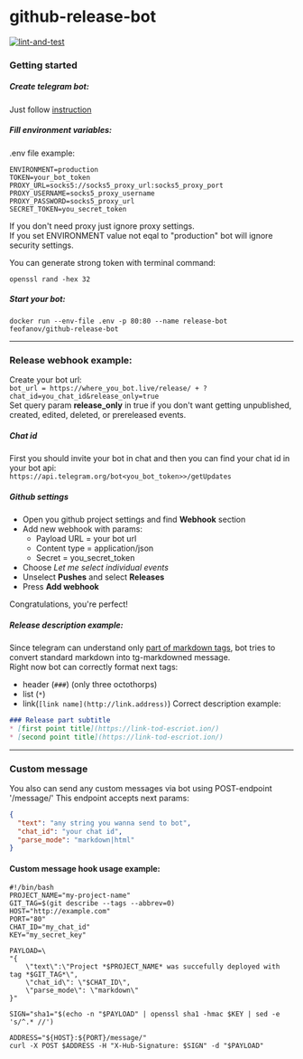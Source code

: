 # github-release-bot
[![lint-and-test](https://github.com/Ivan-Feofanov/github-release-bot/actions/workflows/ci.yml/badge.svg)](https://github.com/Ivan-Feofanov/github-release-bot/actions/workflows/ci.yml)
### Getting started
##### Create telegram bot:
Just follow [instruction](https://core.telegram.org/bots#3-how-do-i-create-a-bot)

##### Fill environment variables:
.env file example:
```shell script
ENVIRONMENT=production
TOKEN=your_bot_token
PROXY_URL=socks5://socks5_proxy_url:socks5_proxy_port
PROXY_USERNAME=socks5_proxy_username
PROXY_PASSWORD=socks5_proxy_url
SECRET_TOKEN=you_secret_token
```
If you don't need proxy just ignore proxy settings.  
If you set ENVIRONMENT value not eqal to "production" bot will ignore security settings.  

You can generate strong token with terminal command:
```shell script
openssl rand -hex 32
```
##### Start your bot:
```shell script
docker run --env-file .env -p 80:80 --name release-bot feofanov/github-release-bot
```
---
### Release webhook example:
Create your bot url:  
`bot_url = https://where_you_bot.live/release/ + ?chat_id=you_chat_id&release_only=true`   
Set query param **release_only** in true if you don't want getting 
unpublished, created, edited, deleted, or prereleased events.

##### Chat id
First you should invite your bot in chat and then you can find your
 chat id in your bot api:  
`https://api.telegram.org/bot<you_bot_token>>/getUpdates` 

##### Github settings
* Open you github project settings and find **Webhook** section
* Add new webhook with params:
  * Payload URL = your bot url
  * Content type = application/json
  * Secret = you_secret_token
* Choose *Let me select individual events*
* Unselect **Pushes** and select **Releases**
* Press **Add webhook**

Congratulations, you're perfect!

##### Release description example:
Since telegram can understand only 
[part of markdown tags](https://core.telegram.org/bots/api#markdown-style), 
bot tries to convert standard markdown into tg-markdowned message.  
Right now bot can correctly format next tags:
* header (`###`) (only three octothorps)
* list (`*`)
* link(`[link name](http://link.address)`)
Correct description example:
```markdown
### Release part subtitle
* [first point title](https://link-tod-escriot.ion/)
* [second point title](https://link-tod-escriot.ion/)
``` 

---
### Custom message
You also can send any custom messages via bot using POST-endpoint '/message/'
This endpoint accepts next params:
```json
{
  "text": "any string you wanna send to bot",
  "chat_id": "your chat id",
  "parse_mode": "markdown|html"
}
```
#### Custom message hook usage example:
```shell script
#!/bin/bash
PROJECT_NAME="my-project-name"
GIT_TAG=$(git describe --tags --abbrev=0)
HOST="http://example.com"
PORT="80"
CHAT_ID="my_chat_id"
KEY="my_secret_key"

PAYLOAD=\
"{
    \"text\":\"Project *$PROJECT_NAME* was succefully deployed with tag *$GIT_TAG*\",
    \"chat_id\": \"$CHAT_ID\",
    \"parse_mode\": \"markdown\"
}"

SIGN="sha1="$(echo -n "$PAYLOAD" | openssl sha1 -hmac $KEY | sed -e 's/^.* //')

ADDRESS="${HOST}:${PORT}/message/"
curl -X POST $ADDRESS -H "X-Hub-Signature: $SIGN" -d "$PAYLOAD"
```
